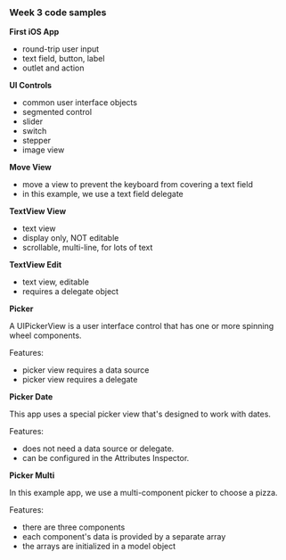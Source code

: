 ### Week 3 code samples

**First iOS App**

- round-trip user input
- text field, button, label
- outlet and action

**UI Controls**

- common user interface objects
- segmented control 
- slider 
- switch 
- stepper 
- image view

**Move View**

- move a view to prevent the keyboard from covering a text field
- in this example, we use a text field delegate

**TextView View**

- text view
- display only, NOT editable
- scrollable, multi-line, for lots of text

**TextView Edit**

- text view, editable
- requires a delegate object

**Picker**

A UIPickerView is a user interface control that has one or more spinning wheel components. 

Features:
- picker view requires a data source
- picker view requires a delegate

**Picker Date**

This app uses a special picker view that's designed to work with dates.

Features:
- does not need a data source or delegate.
- can be configured in the Attributes Inspector.

**Picker Multi**

In this example app, we use a multi-component picker to choose a pizza.

Features:
- there are three components
- each component's data is provided by a separate array
- the arrays are initialized in a model object
